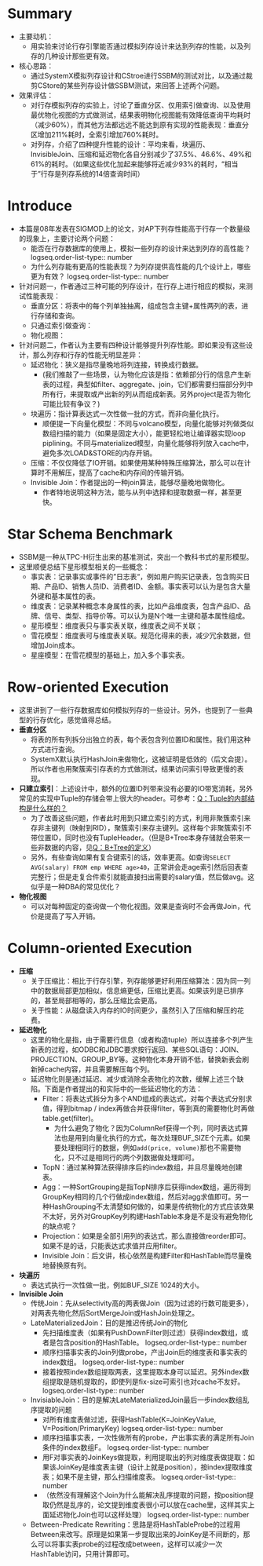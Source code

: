 # Summary

- 主要动机：
  - 用实验来讨论行存引擎能否通过模拟列存设计来达到列存的性能，以及列存的几种设计那些更有效。
- 核心思路：
  - 通过SystemX模拟列存设计和CStroe进行SSBM的测试对比，以及通过裁剪CStore的某些列存设计做SSBM测试，来回答上述两个问题。
- 效果评估：
  - 对行存模拟列存的实验上，讨论了垂直分区、仅用索引做查询、以及使用最优物化视图的方式做测试，结果表明物化视图能有效降低查询平均耗时（减少60%），而其他方法都远远不能达到原有实现的性能表现：垂直分区增加211%耗时，全索引增加760%耗时。
  - 对列存，介绍了四种提升性能的设计：平均来看，块遍历、InvisibleJoin、压缩和延迟物化各自分别减少了37.5%、46.6%、49%和61%的耗时。（如果这些优化加起来能够将近减少93%的耗时，“相当于”行存是列存系统的14倍查询时间）

# Introduce

- 本篇是08年发表在SIGMOD上的论文，对AP下列存性能高于行存一个数量级的现象上，主要讨论两个问题：
  - 能否在行存数据库的使用上，模拟一些列存的设计来达到列存的高性能？
    logseq.order-list-type:: number
  - 为什么列存能有更高的性能表现？为列存提供高性能的几个设计上，哪些更为有效？
    logseq.order-list-type:: number
- 针对问题一，作者通过三种可能的列存设计，在行存上进行相应的模拟，来测试性能表现：
  - 垂直分区：将表中的每个列单独抽离，组成包含主键+属性两列的表，进行存储和查询。
  - 只通过索引做查询：
  - 物化视图：
- 针对问题二，作者认为主要有四种设计能够提升列存性能。即如果没有这些设计，那么列存和行存的性能无明显差异：
  - 延迟物化：狭义是指尽量晚地将列连接，转换成行数据。
  	- (我们推敲了一些场景，认为物化应该是指：依赖部分行的信息产生新表的过程，典型如filter、aggregate、join，它们都需要扫描部分列中所有行，来提取或产出新的列从而组成新表。另外project是否为物化可能比较有争议？)
  - 块遍历：指计算表达式一次性做一批的方式，而非向量化执行。
  	- 顺便提一下向量化模型：不同与volcano模型，向量化能够对列做类似数组扫描的能力（如果是固定大小），能更轻松地让编译器实现loop piplining。不同与materialized模型，向量化能够将列放入cache中，避免多次LOAD&STORE的内存开销。
  - 压缩：不仅仅降低了IO开销。如果使用某种特殊压缩算法，那么可以在计算时不用解压，提高了cache和内存间的传输开销。
  - Invisible Join：作者提出的一种join算法，能够尽量晚地做物化。
  	- 作者特地说明这种方法，能与从列中选择和提取数据一样，甚至更快。

# Star Schema Benchmark

- SSBM是一种从TPC-H衍生出来的基准测试，突出一个教科书式的星形模型。
- 这里顺便总结下星形模型相关的一些概念：
  - 事实表：记录事实或事件的”日志表“，例如用户购买记录表，包含购买日期、产品ID、销售人员ID、消费者ID、金额。事实表可以认为是包含大量外键和基本属性的表。
  - 维度表：记录某种概念本身属性的表，比如产品维度表，包含产品ID、品牌、信号、类型、指导价等。可以认为是N个唯一主键和基本属性组成。
  - 星形模型：维度表只与事实表关联，维度表之间不关联；
  - 雪花模型：维度表可与维度表关联。规范化得来的表，减少冗余数据，但增加Join成本。
  - 星座模型：在雪花模型的基础上，加入多个事实表。

# Row-oriented Execution

- 这里讲到了一些行存数据库如何模拟列存的一些设计。另外，也提到了一些典型的行存优化，感觉值得总结。
- **垂直分区**
  - 将表的所有列拆分出独立的表，每个表包含列位置ID和属性。我们用这种方式进行查询。
  - SystemX默认执行HashJoin来做物化，这被证明是低效的（后文会提）。所以作者也用聚簇索引存表的方式做测试，结果访问索引导致更慢的表现。
- **只建立索引**：上述设计中，额外的位置ID列带来没有必要的IO带宽消耗，另外常见的实现中Tuple的存储会带上很大的header。可参考：[Q：Tuple的内部结构是什么样的？](https://blog.tanglizi.one/post.sh?name=2022-02-19_[CMU15-445]_%E6%95%B0%E6%8D%AE%E5%BA%93%E5%8E%9F%E7%90%86%E7%9F%A5%E8%AF%86%E7%82%B9%E6%80%BB%E7%BB%93.md#q%EF%BC%9Atuple%E7%9A%84%E5%86%85%E9%83%A8%E7%BB%93%E6%9E%84%E6%98%AF%E4%BB%80%E4%B9%88%E6%A0%B7%E7%9A%84%EF%BC%9F)
  - 为了改善这些问题，作者此时用到只建立索引的方式，利用非聚簇索引来存非主键列（映射到RID），聚簇索引来存主键列。这样每个非聚簇索引不带位置ID，同时也没有TupleHeader。（但是B+Tree本身存储就会带来一些非数据的内容，见[Q：B+Tree的定义](https://blog.tanglizi.one/post.sh?name=2022-02-19_[CMU15-445]_%E6%95%B0%E6%8D%AE%E5%BA%93%E5%8E%9F%E7%90%86%E7%9F%A5%E8%AF%86%E7%82%B9%E6%80%BB%E7%BB%93.md#q%EF%BC%9Ab%2Btree%E7%9A%84%E5%AE%9A%E4%B9%89)）
  - 另外，有些查询如果有复合键索引的话，效率更高。如查询`SELECT AVG(salary) FROM emp WHERE age>40`，正常讲会走age索引然后回表查完整行；但是走复合件索引就能直接扫出需要的salary值，然后做avg。这似乎是一种DBA的常见优化？
- **物化视图**
  - 可以对每种固定的查询做一个物化视图。效果是查询时不会再做Join，代价是提高了写入开销。

# Column-oriented Execution

- **压缩**
  - 关于压缩比：相比于行存引擎，列存能够更好利用压缩算法：因为同一列中的数据局部更加相似，信息熵更低，压缩比更高。如果该列是已排序的，甚至局部相等的，那么压缩比会更高。
  - 关于性能：从磁盘读入内存的IO时间更少，虽然引入了压缩和解压的花费。
- **延迟物化**
  - 这里的物化是指，由于需要行信息（或者构造tuple）所以连接多个列产生新表的过程，如ODBC和JDBC要求按行返回、某些SQL语句：JOIN、PROJECTION、GROUP_BY等。这种物化本身开销不低，替换新表会刷新掉cache内容，并且需要解压每个列。
  - 延迟物化则是通过延迟、减少或消除全表物化的次数，缓解上述三个缺陷。下面是作者提出的和实际中的一些延迟物化的方法：
  	- Filter：将表达式拆分为多个AND组成的表达式，对每个表达式分别求值，得到bitmap / index再做合并获得filter，等到真的需要物化时再做table.get(filter)。
  		- 为什么避免了物化？因为ColumnRef获得一个列，同时表达式算法也是用到向量化执行的方式，每次处理BUF_SIZE个元素。如果要处理相同行的数据，例如`add(price, volume)`那也不需要物化，只不过是相同行的两个列数据做处理即可。
  	- TopN：通过某种算法获得排序后的index数组，并且尽量晚地创建表。
  	- Agg：一种SortGrouping是指TopN排序后获得index数组，遍历得到GroupKey相同的几个行做成index数组，然后对agg求值即可。另一种HashGrouping不太清楚如何做的，如果是传统物化的方式应该效果不太好，另外对GroupKey列构建HashTable本身是不是没有避免物化的缺点呢？
  	- Projection：如果是全部引用列的表达式，那么直接做reorder即可。如果不是的话，只能表达式求值并应用filter。
  	- Invisible Join：后文讲，核心依然是构建Filter和HashTable而尽量晚地替换原有列。
- **块遍历**
  - 表达式执行一次性做一批，例如BUF_SIZE 1024的大小。
- **Invisible Join**
  - 传统Join：先从selectivity高的两表做Join（因为过滤的行数可能更多），对两表先物化然后SortMergeJoin或HashJoin处理之。
  - LateMaterializedJoin：目的是推迟传统Join的物化
  	- 先扫描维度表（如果有PushDownFilter则过滤）获得index数组，或者是包含position的HashTable。
  	  logseq.order-list-type:: number
  	- 顺序扫描事实表的Join列做probe，产出Join后的维度表和事实表的index数组。
  	  logseq.order-list-type:: number
  	- 接着按照index数组提取两表，这里提取本身可以延迟。另外index数组提取是随机提取的，即使列是fix-size可索引也对cache不友好。
  	  logseq.order-list-type:: number
  - InvisiableJoin：目的是解决LateMaterializedJoin最后一步index数组乱序提取的问题
  	- 对所有维度表做过滤，获得HashTable(K=JoinKeyValue, V=Position/PrimaryKey)
  	  logseq.order-list-type:: number
  	- 顺序扫描事实表，一次性做所有的probe，产出事实表的满足所有Join条件的index数组F。
  	  logseq.order-list-type:: number
  	- 用F对事实表的JoinKeys做提取，利用提取出的列对维度表做提取：如果该JoinKey是维度表主键（设计上就是position），按index提取维度表；如果不是主键，那么扫描维度表。
  	  logseq.order-list-type:: number
  	- （依然没有理解这个Join为什么能解决乱序提取的问题，按position提取仍然是乱序的，论文提到维度表很小可以放在cache里，这样其实上面延迟物化Join也可以这样处理）
  	  logseq.order-list-type:: number
  - Between-Predicate Rewriting：思路是将HashTableProbe的过程用Between来改写。原理是如果第一步提取出来的JoinKey是不间断的，那么可以将事实表probe的过程改成between，这样可以减少一次HashTable访问，只用计算即可。